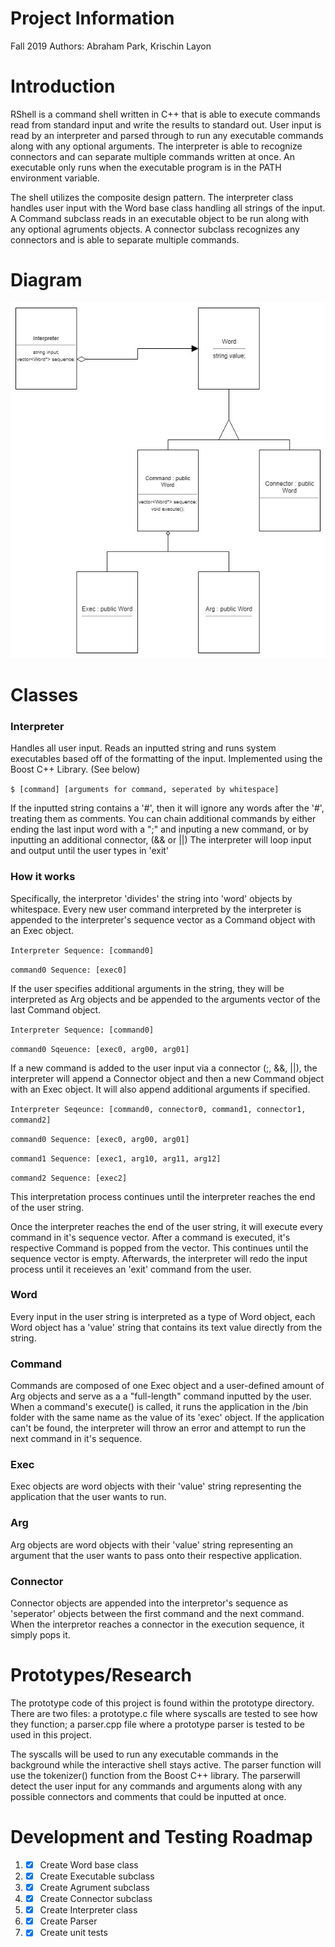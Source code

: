 # Project Information
Fall 2019
Authors: Abraham Park, Krischin Layon

# Introduction
RShell is a command shell written in C++ that is able to execute commands read from standard input and write the results to standard out. User input is read by an interpreter and parsed through to run any executable commands along with any optional arguments. The interpreter is able to recognize connectors and can separate multiple commands written at once. An executable only runs when the executable program is in the PATH environment variable. 

The shell utilizes the composite design pattern. The interpreter class handles user input with the Word base class handling all strings of the input. A Command subclass reads in an executable object to be run along with any optional agruments objects. A connector subclass recognizes any connectors and is able to separate multiple commands. 

# Diagram
[OMT_DIAGRAM]: images/diagram3.jpg "OMT Diagram"

![alt-text][OMT_DIAGRAM]

# Classes

### Interpreter
Handles all user input. Reads an inputted string and runs system executables based off of the formatting of the input. Implemented using the Boost C++ Library. (See below)

``` $ [command] [arguments for command, seperated by whitespace] ```

If the inputted string contains a '#', then it will ignore any words after the '#', treating them as comments.
You can chain additional commands by either ending the last input word with a ";" and inputing a new command, or by inputting an additional connector, (&& or ||)
The interpreter will loop input and output until the user types in 'exit'
### How it works
Specifically, the interpretor 'divides' the string into 'word' objects by whitespace.
Every new user command interpreted by the interpreter is appended to the interpreter's sequence vector as a Command object with an Exec object. 

``` Interpreter Sequence: [command0] ```

``` command0 Sequence: [exec0] ```

If the user specifies additional arguments in the string, they will be interpreted as Arg objects and be appended to the arguments vector of the last Command object.

``` Interpreter Sequence: [command0] ```

``` command0 Sqeuence: [exec0, arg00, arg01] ```

If a new command is added to the user input via a connector (;, &&, ||), the interpreter will append a Connector object and then a new Command object with an Exec object. It will also append additional arguments if specified.

``` Interpreter Seqeunce: [command0, connector0, command1, connector1, command2] ```

``` command0 Sequence: [exec0, arg00, arg01] ```

``` command1 Sequence: [exec1, arg10, arg11, arg12] ```

``` command2 Sequence: [exec2] ```

This interpretation process continues until the interpreter reaches the end of the user string.

Once the interpreter reaches the end of the user string, it will execute every command in it's sequence vector. After a command is executed, it's respective Command is popped from the vector.
This continues until the sequence vector is empty. Afterwards, the interpreter will redo the input process until it receieves an 'exit' command from the user.

### Word
Every input in the user string is interpreted as a type of Word object, each Word object has a 'value' string that contains its text value directly from the string.

### Command
Commands are composed of one Exec object and a user-defined amount of  Arg objects and serve as a a "full-length" command inputted by the user.
When a command's execute() is called, it runs the application in the /bin folder with the same name as the value of its 'exec' object.
If the application can't be found, the interpreter will throw an error and attempt to run the next command in it's sequence.

### Exec
Exec objects are word objects with their 'value' string representing the application that the user wants to run. 

### Arg
Arg objects are word objects with their 'value' string representing an argument that the user wants to pass onto their respective application.

### Connector
Connector objects are appended into the interpretor's sequence as 'seperator' objects between the first command and the next command.
When the interpretor reaches a connector in the execution sequence, it simply pops it.

# Prototypes/Research
The prototype code of this project is found within the prototype directory. There are two files: a prototype.c file where syscalls are tested to see how they function; a parser.cpp file where a prototype parser is tested to be used in this project. 

The syscalls will be used to run any executable commands in the background while the interactive shell stays active. The parser function will use the tokenizer() function from the Boost C++ library. The parserwill detect the user input for any commands and arguments along with any possible connectors and comments that could be inputted at once. 


# Development and Testing Roadmap
1. - [x] Create Word base class
1. - [x] Create Executable subclass 
1. - [x] Create Agrument subclass 
1. - [x] Create Connector subclass 
1. - [x] Create Interpreter class
1. - [x] Create Parser 
1. - [x] Create unit tests 
